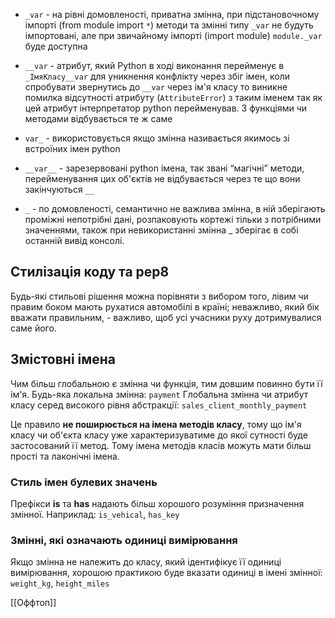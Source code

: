 - `_var` - на рівні домовленості, приватна змінна, при підстановочному імпорті (from module import `*`) методи та змінні типу `_var` не будуть імпортовані, але при звичайному імпорті (import module) `module._var` буде доступна

- `__var` - атрибут, який Python в ході виконання перейменує в `_ІмяКласу__var` для уникнення конфлікту через збіг імен, коли спробувати звернутись до `__var` через ім'я класу то виникне помилка відсутності атрибуту (`AttributeError`) з таким іменем так як цей атрибут інтерпретатор python перейменував. З функціями чи методами відбувається те ж саме

- `var_` - використовується якщо змінна називається якимось зі встроїних імен python

- `__var__` - зарезервовані python імена, так звані “магічні” методи, перейменування цих об'єктів не відбувається через те що вони закінчуються `__`

- `_` - по домовленості, семантично не важлива змінна, в ній зберігають проміжні непотрібні дані, розпаковують кортежі тільки з потрібними значеннями, також при невикористанні змінна _ зберігає в собі останній вивід консолі.

## Стилізація коду та pep8
Будь-які стильові рішення можна порівняти з вибором того, лівим чи правим боком мають рухатися автомобілі в країні; неважливо, який бік вважати правильним, - важливо, щоб усі учасники руху дотримувалися саме його.

## Змістовні імена
Чим більш глобальною є змінна чи функція, тим довшим повинно бути її ім'я.
Будь-яка локальна змінна: `payment`
Глобальна змінна чи атрибут класу серед високого рівня абстракції: `sales_client_monthly_payment`

Це правило **не поширюється на імена методів класу**, тому що ім'я класу чи об'єкта класу уже характеризуватиме до якої сутності буде застосований її метод. Тому імена методів класів можуть мати більш прості та лаконічні імена.

### **Стиль імен булевих значень**
Префікси **is** та **has** надають більш хорошого розуміння призначення змінної. Наприклад: `is_vehical`, `has_key`

### Змінні, які означають одиниці вимірювання
Якщо змінна не належить до класу, який ідентифікує її одиниці вимірювання, хорошою практикою буде вказати одиниці в імені змінної: `weight_kg`, `height_miles`


[[Оффтоп]]